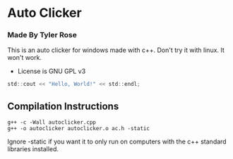 # Auto Clicker
### Made By Tyler Rose

This is an auto clicker for windows made with c++.
Don't try it with linux. It won't work.

- License is GNU GPL v3

```c
std::cout << "Hello, World!" << std::endl;
```

## Compilation Instructions
```
g++ -c -Wall autoclicker.cpp
g++ -o autoclicker autoclicker.o ac.h -static
```

Ignore -static if you want it to only run on computers with the c++ standard libraries installed.